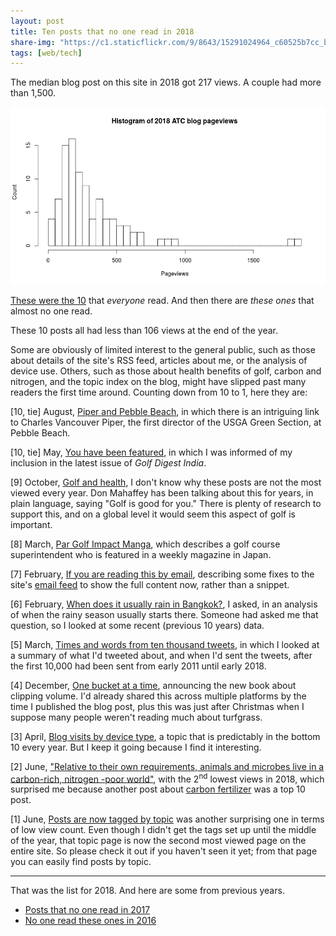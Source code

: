 ```yaml
---
layout: post
title: Ten posts that no one read in 2018
share-img: "https://c1.staticflickr.com/9/8643/15291024964_c60525b7cc_b_d.jpg"
tags: [web/tech]
---
```


The median blog post on this site in 2018 got 217 views. A couple had more than 1,500. 

![histogram of ATC blog pageviews in 2018](/img/views_2018.png)

[These were the 10](https://www.asianturfgrass.com/2019-01-02-top-10-posts-2018/) that *everyone* read. And then there are *these ones* that almost no one read. 

These 10 posts all had less than 106 views at the end of the year.

Some are obviously of limited interest to the general public, such as those about details of the site's RSS feed, articles about me, or the analysis of device use. Others, such as those about health benefits of golf, carbon and nitrogen, and the topic index on the blog, might have slipped past many readers the first time around. Counting down from 10 to 1, here they are:

[10, tie] August, [Piper and Pebble Beach](https://www.asianturfgrass.com/2018-08-20-piper-and-pebble-beach/), in which there is an intriguing link to Charles Vancouver Piper, the first director of the USGA Green Section, at Pebble Beach.

[10, tie] May, [You have been featured](https://www.asianturfgrass.com/2018-05-04-you-have-been-featured/), in which I was informed of my inclusion in the latest issue of *Golf Digest India*.

[9] October, [Golf and health](https://www.asianturfgrass.com/2018-10-11-golf-and-health/), I don't know why these posts are not the most viewed every year. Don Mahaffey has been talking about this for years, in plain language, saying "Golf is good for you." There is plenty of research to support this, and on a global level it would seem this aspect of golf is important.

[8] March, [Par Golf Impact Manga](https://www.asianturfgrass.com/2018-03-31-par-golf-impact-manga/), which describes a golf course superintendent who is featured in a weekly magazine in Japan. 

[7] February, [If you are reading this by email](https://www.asianturfgrass.com/2018-02-13-if-you-are-reading-this-by-email/), describing some fixes to the site's [email feed](http://www.subscribepage.com/atc_blog_email) to show the full content now, rather than a snippet.

[6] February, [When does it usually rain in Bangkok?](https://www.asianturfgrass.com/2018-02-09-when-rainy-season-bangkok/), I asked, in an analysis of when the rainy season usually starts there. Someone had asked me that question, so I looked at some recent (previous 10 years) data.

[5] March, [Times and words from ten thousand tweets](https://www.asianturfgrass.com/2018-03-07-ten-thousand-tweets-when-and-what/), in which I looked at a summary of what I'd tweeted about, and when I'd sent the tweets, after the first 10,000 had been sent from early 2011 until early 2018.

[4] December, [One bucket at a time](https://www.asianturfgrass.com/2018-12-27-one-bucket-at-a-time/), announcing the new book about clipping volume. I'd already shared this across multiple platforms by the time I published the blog post, plus this was just after Christmas when I suppose many people weren't reading much about turfgrass.

[3] April, [Blog visits by device type](https://www.asianturfgrass.com/2018-04-22-blog-visits-by-device-type/), a topic that is predictably in the bottom 10 every year. But I keep it going because I find it interesting.

[2] June, ["Relative to their own requirements, animals and microbes live in a carbon-rich, nitrogen -poor world"](https://www.asianturfgrass.com/2018-06-01-microbes-live-carbon-rich-nitrogen-poor-world/), with the 2<sup>nd</sup> lowest views in 2018, which surprised me because another post about [carbon fertilizer](https://www.asianturfgrass.com/2018-05-31-is-carbon-the-next-frontier-in-fertilization/) was a top 10 post.

[1] June, [Posts are now tagged by topic](https://www.asianturfgrass.com/2018-06-13-turfgrass-topic-index/) was another surprising one in terms of low view count. Even though I didn't get the tags set up until the middle of the year, that topic page is now the second most viewed page on the entire site. So please check it out if you haven't seen it yet; from that page you can easily find posts by topic.

---

That was the list for 2018. And here are some from previous years.

* [Posts that no one read in 2017](https://www.asianturfgrass.com/2017-12-21-ten-posts-no-one-read-2017/)
* [No one read these ones in 2016](http://www.blog.asianturfgrass.com/2016/12/10-posts-that-no-one-read.html)
